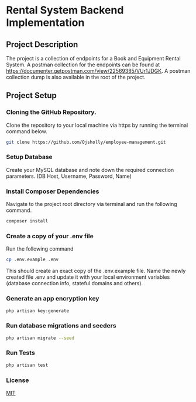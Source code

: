 # Rental System Backend Implementation

## Project Description

The project is a collection of endpoints for a Book and Equipment Rental System.  A postman collection for the endpoints can be found at https://documenter.getpostman.com/view/22569385/VUr1JDGK. A postman collection dump is also available in the root of the project.

## Project Setup

### Cloning the GitHub Repository.

Clone the repository to your local machine via https by running the terminal command below.

```bash
git clone https://github.com/Ojsholly/employee-management.git
```

### Setup Database

Create your MySQL database and note down the required connection parameters. (DB Host, Username, Password, Name)

### Install Composer Dependencies

Navigate to the project root directory via terminal and run the following command.

```bash
composer install
```

### Create a copy of your .env file

Run the following command

```bash
cp .env.example .env
```

This should create an exact copy of the .env.example file. Name the newly created file .env and update it with your local environment variables (database connection info, stateful domains and others).

### Generate an app encryption key

```bash
php artisan key:generate
```

### Run database migrations and seeders

```bash
php artisan migrate --seed
```


### Run Tests

```bash
php artisan test
```

### License

[MIT](https://choosealicense.com/licenses/mit/)
